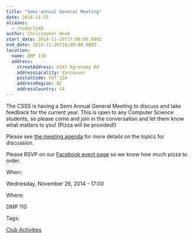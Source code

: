 ```yaml
---
title: "Semi-annual General Meeting"
date: 2014-11-25
aliases:
  - /node/1540
author: Christopher Head
start_date: 2014-11-26T17:00:00.000Z
end_date: 2014-11-26T18:00:00.000Z
location:
  name: DMP 110
  address:
    streetAddress: 6245 Agronomy Rd
    addressLocality: Vancouver
    postalCode: V6T 1Z4
    addressRegion: BC
    addressCountry: CA
---
```


The CSSS is having a Semi Annual General Meeting to discuss and take feedback for the current year. This is open to any Computer Science students, so please come and join in the conversation and let them know what matters to you! (Pizza will be provided!)

Please see [the meeting agenda](/files/2014-2015FirstSemiannualGeneralMeetingAgenda.pdf) for more details on the topics for discussion.

Please RSVP on our [Facebook event page](https://www.facebook.com/events/658212610943139/) so we know how much pizza to order.

When: 

Wednesday, November 26, 2014 - 17:00

Where: 

DMP 110

Tags: 

[Club Activities](/club)
